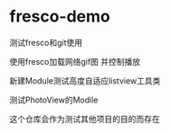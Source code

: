 # fresco-demo
测试fresco和git使用

使用fresco加载网络gif图 并控制播放

新建Module测试高度自适应listview工具类


测试PhotoView的Modile


这个仓库会作为测试其他项目的目的而存在
